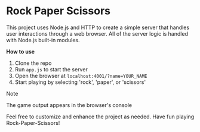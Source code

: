 # Rock Paper Scissors

This project uses Node.js and HTTP to create a simple server that handles user interactions through a web browser. All of the server logic is handled with Node.js built-in modules.

**How to use**

1. Clone the repo
2. Run `app.js` to start the server
3. Open the browser at `localhost:4001/?name=YOUR_NAME`
4. Start playing by selecting 'rock', 'paper', or 'scissors'

> [!NOTE]
> The game output appears in the browser's console

Feel free to customize and enhance the project as needed. Have fun playing Rock-Paper-Scissors!
